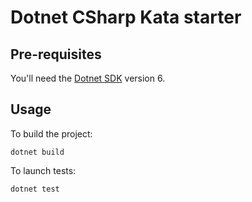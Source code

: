 # Dotnet CSharp Kata starter

## Pre-requisites

You'll need the [Dotnet SDK](https://docs.microsoft.com/fr-fr/dotnet/core/install/linux-ubuntu) version 6.

## Usage

To build the project:

```shell
dotnet build
```

To launch tests:

```shell
dotnet test
```